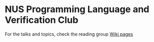 # NUS Programming Language and Verification Club

For the talks and topics, check the reading group [Wiki pages](https://github.com/certichain/plv-nus/wiki)
